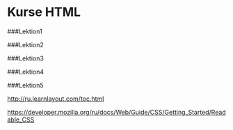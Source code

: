 # Kurse HTML

###Lektion1

###Lektion2

###Lektion3

###Lektion4

###Lektion5

<http://ru.learnlayout.com/toc.html>

<https://developer.mozilla.org/ru/docs/Web/Guide/CSS/Getting_Started/Readable_CSS>

